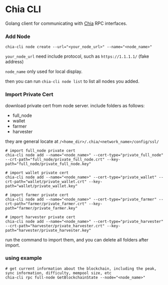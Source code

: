 # Chia CLI

Golang client for communicating with [Chia](https://www.chia.net/) RPC interfaces.

### Add Node

```
chia-cli node create --url="<your_node_url>" --name="<node_name>"
```

`your_node_url` need include protocol, such as `https://1.1.1.1/` (fake address)

`node_name` only used for local display.

then you can run `chia-cli node list` to list all nodes you added.

### Import Private Cert

download private cert from node server. include folders as follows:

- full_node
- wallet
- farmer
- harvester

they are general locate at `/<home_dir>/.chia/<network_name>/config/ssl/`

```
# import full_node private cert
chia-cli node add --name="<node_name>" --cert-type="private_full_node" --crt-path="full_node/private_full_node.crt" --key-path="full_node/private_full_node.key"

# import wallet private cert
chia-cli node add --name="<node_name>" --cert-type="private_wallet" --crt-path="wallet/private_wallet.crt" --key-path="wallet/private_wallet.key"

# import farmer private cert
chia-cli node add --name="<node_name>" --cert-type="private_farmer" --crt-path="farmer/private_farmer.crt" --key-path="farmer/private_farmer.key"

# import harvester private cert
chia-cli node add --name="<node_name>" --cert-type="private_harvester" --crt-path="harvester/private_harvester.crt" --key-path="harvester/private_harvester.key"
```

run the command to import them, and you can delete all folders after import.

### using example

```
# get current information about the blockchain, including the peak, sync information, difficulty, mempool size, etc
chia-cli rpc full-node GetBlockchainState --node="<node_name>"
```